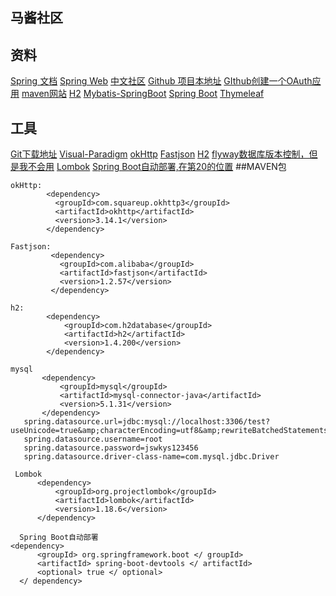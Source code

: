 ## 马酱社区

## 资料
[Spring 文档](https://spring.io/guides)
[Spring Web](https://spring.io/guides/gs/serving-web-content/)
[中文社区](https://elasticsearch.cn)
[Github 项目本地址](https://github.com/haoxinsai/Spring-boot)
[GIthub创建一个OAuth应用](https://developer.github.com/apps/building-oauth-apps/creating-an-oauth-app/)
[maven网站](https://mvnrepository.com)
[H2](http://www.h2database.com/html/main.html)
[Mybatis-SpringBoot](https://mybatis.org/spring-boot-starter/mybatis-spring-boot-autoconfigure/index.html)
[Spring Boot](https://docs.spring.io/spring-boot/docs/2.0.0.RC1/reference/htmlsingle/#boot-features-embedded-database-support)
[Thymeleaf](https://www.thymeleaf.org/doc/tutorials/3.0/usingthymeleaf.html#setting-attribute-values)



## 工具
[Git下载地址](https://git-scm.com/download)
[Visual-Paradigm](https://www.visual-paradigm.com)
[okHttp](https://square.github.io/okhttp/)
[Fastjson](https://mvnrepository.com/artifact/com.alibaba/fastjson)
[H2](https://mvnrepository.com/artifact/com.h2database/h2/1.4.200)
[flyway数据库版本控制，但是我不会用](https://flywaydb.org/)
[Lombok](https://projectlombok.org/)
[Spring Boot自动部署,在第20的位置](https://docs.spring.io/spring-boot/docs/2.0.0.RC1/reference/htmlsingle/#boot-features-embedded-database-support)
##MAVEN包
````
okHttp:
        <dependency>
          <groupId>com.squareup.okhttp3</groupId>
          <artifactId>okhttp</artifactId>
          <version>3.14.1</version>
        </dependency>
````
````
Fastjson:
         <dependency>
           <groupId>com.alibaba</groupId>
           <artifactId>fastjson</artifactId>
           <version>1.2.57</version>
         </dependency>
````
````
h2:
        <dependency>
            <groupId>com.h2database</groupId>
            <artifactId>h2</artifactId>
            <version>1.4.200</version>
        </dependency>
 ````     
 ````     
mysql
        <dependency>
            <groupId>mysql</groupId>
            <artifactId>mysql-connector-java</artifactId>
            <version>5.1.31</version>
        </dependency>
    spring.datasource.url=jdbc:mysql://localhost:3306/test?useUnicode=true&amp;characterEncoding=utf8&amp;rewriteBatchedStatements=true
    spring.datasource.username=root
    spring.datasource.password=jswkys123456
    spring.datasource.driver-class-name=com.mysql.jdbc.Driver  
  ````      
  ````
   Lombok
        <dependency>
            <groupId>org.projectlombok</groupId>
            <artifactId>lombok</artifactId>
            <version>1.18.6</version>
        </dependency>
  ````    
  ````
    Spring Boot自动部署
  <dependency> 
  		<groupId> org.springframework.boot </ groupId> 
  		<artifactId> spring-boot-devtools </ artifactId> 
  		<optional> true </ optional> 
  	</ dependency> 
````

